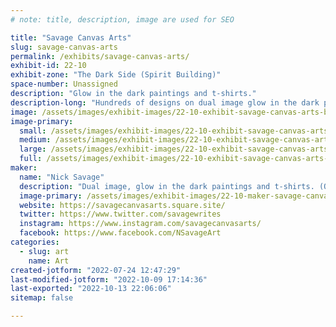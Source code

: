 ```yaml
---
# note: title, description, image are used for SEO

title: "Savage Canvas Arts"
slug: savage-canvas-arts
permalink: /exhibits/savage-canvas-arts/
exhibit-id: 22-10
exhibit-zone: "The Dark Side (Spirit Building)"
space-number: Unassigned
description: "Glow in the dark paintings and t-shirts."
description-long: "Hundreds of designs on dual image glow in the dark paintings and t-shirts. The background image is both glow in the dark and black light glow. Shirts are machine washable with dark colors and can be machine or hung dried. Custom/Pre-orders are available on the website, or by phone. We offer canvas sizes of 12x12 at shows, though larger sizes can be ordered. Shirts run from Kid sizes S-XL, Women&#039;s XS-3XL, and  Men&#039;s S-5XL. "
image: /assets/images/exhibit-images/22-10-exhibit-savage-canvas-arts-booth-set-up-large.jpg
image-primary: 
  small: /assets/images/exhibit-images/22-10-exhibit-savage-canvas-arts-booth-set-up-small.jpg
  medium: /assets/images/exhibit-images/22-10-exhibit-savage-canvas-arts-booth-set-up-medium.jpg
  large: /assets/images/exhibit-images/22-10-exhibit-savage-canvas-arts-booth-set-up-large.jpg
  full: /assets/images/exhibit-images/22-10-exhibit-savage-canvas-arts-booth-set-up-full.jpg
maker: 
  name: "Nick Savage"
  description: "Dual image, glow in the dark paintings and t-shirts. (One image is in color that is visible in light, the background image is glow in the dark/blacklight glow)"
  image-primary: /assets/images/exhibit-images/22-10-maker-savage-canvas-arts-sca-card-2021-medium.jpg
  website: https://savagecanvasarts.square.site/
  twitter: https://www.twitter.com/savagewrites
  instagram: https://www.instagram.com/savagecanvasarts/
  facebook: https://www.facebook.com/NSavageArt
categories: 
  - slug: art
    name: Art
created-jotform: "2022-07-24 12:47:29"
last-modified-jotform: "2022-10-09 17:14:36"
last-exported: "2022-10-13 22:06:06"
sitemap: false

---
```

